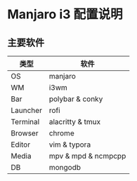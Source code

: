 # Manjaro i3 配置说明

## 主要软件

| 类型 | 软件                      |
| -------- | ------------------------- |
| OS       | manjaro                   |
| WM       | i3wm                      |
| Bar      | polybar & conky           |
| Launcher | rofi                      |
| Terminal | alacritty & tmux          |
| Browser  | chrome                    |
| Editor   | vim & typora              |
| Media    | mpv & mpd & ncmpcpp       |
| DB       | mongodb                   |
